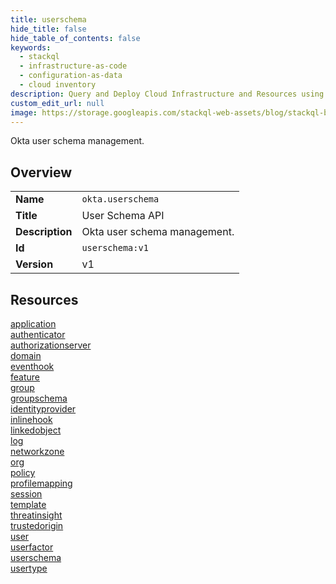 ```yaml
---
title: userschema
hide_title: false
hide_table_of_contents: false
keywords:
  - stackql
  - infrastructure-as-code
  - configuration-as-data
  - cloud inventory
description: Query and Deploy Cloud Infrastructure and Resources using SQL
custom_edit_url: null
image: https://storage.googleapis.com/stackql-web-assets/blog/stackql-blog-post-featured-image.png
---
```

Okta user schema management.  
    

## Overview
<table><tbody>
<tr><td><b>Name</b></td><td><code>okta.userschema</code></td></tr>
<tr><td><b>Title</b></td><td>User Schema API</td></tr>
<tr><td><b>Description</b></td><td>Okta user schema management.</td></tr>
<tr><td><b>Id</b></td><td><code>userschema:v1</code></td></tr>
<tr><td><b>Version</b></td><td>v1</td></tr>
</tbody></table>

## Resources
<div class="row">
<div class="providerDocColumn">
<a href="/docs/providers/okta/userschema/application">application</a><br />
<a href="/docs/providers/okta/userschema/authenticator">authenticator</a><br />
<a href="/docs/providers/okta/userschema/authorizationserver">authorizationserver</a><br />
<a href="/docs/providers/okta/userschema/domain">domain</a><br />
<a href="/docs/providers/okta/userschema/eventhook">eventhook</a><br />
<a href="/docs/providers/okta/userschema/feature">feature</a><br />
<a href="/docs/providers/okta/userschema/group">group</a><br />
<a href="/docs/providers/okta/userschema/groupschema">groupschema</a><br />
<a href="/docs/providers/okta/userschema/identityprovider">identityprovider</a><br />
<a href="/docs/providers/okta/userschema/inlinehook">inlinehook</a><br />
<a href="/docs/providers/okta/userschema/linkedobject">linkedobject</a><br />
<a href="/docs/providers/okta/userschema/log">log</a><br />
</div>
<div class="providerDocColumn">
<a href="/docs/providers/okta/userschema/networkzone">networkzone</a><br />
<a href="/docs/providers/okta/userschema/org">org</a><br />
<a href="/docs/providers/okta/userschema/policy">policy</a><br />
<a href="/docs/providers/okta/userschema/profilemapping">profilemapping</a><br />
<a href="/docs/providers/okta/userschema/session">session</a><br />
<a href="/docs/providers/okta/userschema/template">template</a><br />
<a href="/docs/providers/okta/userschema/threatinsight">threatinsight</a><br />
<a href="/docs/providers/okta/userschema/trustedorigin">trustedorigin</a><br />
<a href="/docs/providers/okta/userschema/user">user</a><br />
<a href="/docs/providers/okta/userschema/userfactor">userfactor</a><br />
<a href="/docs/providers/okta/userschema/userschema">userschema</a><br />
<a href="/docs/providers/okta/userschema/usertype">usertype</a><br />
</div>
</div>
